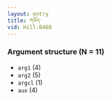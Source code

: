 ```yaml
---
layout: entry
title: གཅོད་
vid: Hill:0468
---
```

### Argument structure (N = 11)
* `arg1` (4)
* `arg2` (5)
* `argcl` (1)
* `aux` (4)
